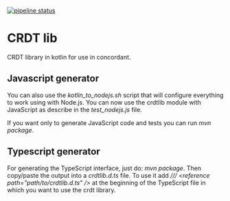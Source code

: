 [![pipeline status](https://gitlab.inria.fr/concordant/software/crdtlib-kotlin/badges/master/pipeline.svg)](https://gitlab.inria.fr/concordant/software/crdtlib-kotlin/commits/master)

# CRDT lib

CRDT library in kotlin for use in concordant.

## Javascript generator

You can also use the *kotlin_to_nodejs.sh* script that will configure everything to work using with
Node.js. You can now use the crdtlib module with JavaScript as describe in the *test_nodejs.js*
file.

If you want only to generate JavaScript code and tests you can run _mvn package_.

## Typescript generator

For generating the TypeScript interface, just do: _mvn package_. Then copy/paste the output into a
_crdtlib.d.ts_ file. To use it add _/// \<reference path="path/to/crdtlib.d.ts" />_ at the
beginning of the TypeScript file in which you want to use the crdt library.
